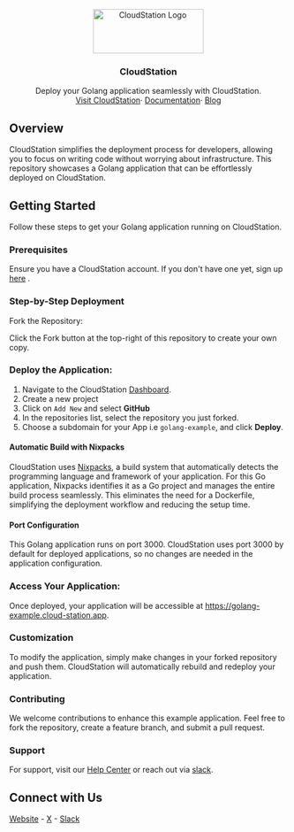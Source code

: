 <div align="center">
  <a href="https://cloud-station.io">
    <img src="https://www.cloud-station.io/logo-light.svg" alt="CloudStation Logo" width="200" height="80">
  </a>
  <h3 align="center">CloudStation</h3>
  <p align="center">
    Deploy your Golang application seamlessly with CloudStation.
    <br />
    <a href="https://cloud-station.io">Visit CloudStation</a>·
    <a href="https://documentation.cloud-station.io/s/ce6e8846-8aec-4337-a850-5188b6dc6d6e">Documentation</a>·
    <a href="https://blog.cloud-station.io">Blog</a>
  </p>
</div>

## Overview

CloudStation simplifies the deployment process for developers, allowing you to focus on writing code without worrying about infrastructure. This repository showcases a Golang application that can be effortlessly deployed on CloudStation.

## Getting Started
Follow these steps to get your Golang application running on CloudStation.

### Prerequisites
Ensure you have a CloudStation account. If you don't have one yet, sign up [here](https://www.cloud-station.io/signup) .


### Step-by-Step Deployment
Fork the Repository:

Click the Fork button at the top-right of this repository to create your own copy.

### Deploy the Application:

1. Navigate to the CloudStation [Dashboard](https://www.cloud-station.io/dashboard/project).
2. Create a new project
3. Click on `Add New` and select **GitHub**
2. In the repositories list, select the repository you just forked.
4. Choose a subdomain for your App i.e `golang-example`, and click **Deploy**.


#### Automatic Build with Nixpacks

CloudStation uses [Nixpacks](https://nixpacks.com/docs/getting-started), a build system that automatically detects the programming language and framework of your application. For this Go application, Nixpacks  identifies it as a Go project and manages the entire build process seamlessly. This eliminates the need for a Dockerfile, simplifying the deployment workflow and reducing the setup time.

#### Port Configuration
This Golang application runs on port 3000. CloudStation uses port 3000 by default for deployed applications, so no changes are needed in the application configuration.

### Access Your Application:
Once deployed, your application will be accessible at https://golang-example.cloud-station.app.

### Customization
To modify the application, simply make changes in your forked repository and push them. CloudStation will automatically rebuild and redeploy your application.

### Contributing
We welcome contributions to enhance this example application. Feel free to fork the repository, create a feature branch, and submit a pull request.

### Support
For support, visit our [Help Center](https://documentation.cloud-station.io/s/ce6e8846-8aec-4337-a850-5188b6dc6d6e) or reach out via [slack](https://join.slack.com/t/cloudstationio/shared_invite/zt-20kougo40-Kd1196QzZ7bwUA0oPfZORA).

## Connect with Us
[Website](https://www.cloud-station.io/)  - 
[X](https://twitter.com/CloudStation_io)  - 
[Slack](https://join.slack.com/t/cloudstationio/shared_invite/zt-20kougo40-Kd1196QzZ7bwUA0oPfZORA)

